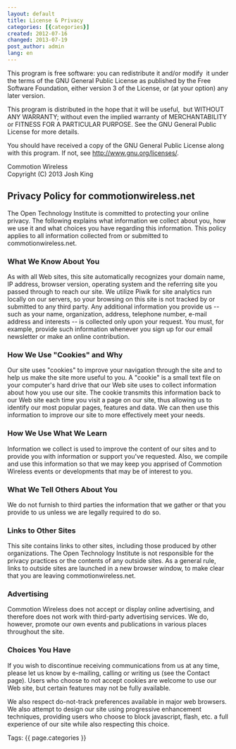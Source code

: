 ```yaml
---
layout: default
title: License & Privacy
categories: [{categories}]
created: 2012-07-16
changed: 2013-07-19
post_author: admin
lang: en
---
```

  <p>This program is free software: you can redistribute it and/or modify  it under the terms of the GNU General Public License as published by the Free Software Foundation, either version 3 of the License, or (at your option) any later version.</p>

<p>This program is distributed in the hope that it will be useful,  but WITHOUT ANY WARRANTY; without even the implied warranty of MERCHANTABILITY or FITNESS FOR A PARTICULAR PURPOSE. See the GNU General Public License for more details.</p>

<p>You should have received a copy of the GNU General Public License along with this program. If not, see <a href="http://www.gnu.org/licenses/" target="_blank">http://www.gnu.org/licenses/</a>.</p>

<p>Commotion Wireless<br />
Copyright (C) 2013 Josh King</p>

<h2>Privacy Policy for commotionwireless.net</h2>

<p>The Open Technology Institute is committed to protecting your online privacy. The following explains what information we collect about you, how we use it and what choices you have regarding this information. This policy applies to all information collected from or submitted to commotionwireless.net.</p>

<h3>What We Know About You</h3>

<p>As with all Web sites, this site automatically recognizes your domain name, IP address, browser version, operating system and the referring site you passed through to reach our site. We utilize Piwik for site analytics run locally on our servers, so your browsing on this site is not tracked by or submitted to any third party. Any additional information you provide us -- such as your name, organization, address, telephone number, e-mail address and interests -- is collected only upon your request. You must, for example, provide such information whenever you sign up for our email newsletter or make an online contribution.</p>

<h3>How We Use "Cookies" and Why</h3>

<p>Our site uses "cookies" to improve your navigation through the site and to help us make the site more useful to you. A "cookie" is a small text file on your computer's hard drive that our Web site uses to collect information about how you use our site. The cookie transmits this information back to our Web site each time you visit a page on our site, thus allowing us to identify our most popular pages, features and data. We can then use this information to improve our site to more effectively meet your needs.</p>

<h3>How We Use What We Learn</h3>

<p>Information we collect is used to improve the content of our sites and to provide you with information or support you've requested. Also, we compile and use this information so that we may keep you apprised of Commotion Wireless events or developments that may be of interest to you.</p>

<h3>What We Tell Others About You</h3>

<p>We do not furnish to third parties the information that we gather or that you provide to us unless we are legally required to do so.</p>

<h3>Links to Other Sites</h3>

<p>This site contains links to other sites, including those produced by other organizations. The Open Technology Institute is not responsible for the privacy practices or the contents of any outside sites. As a general rule, links to outside sites are launched in a new browser window, to make clear that you are leaving commotionwireless.net.</p>

<h3>Advertising</h3>

<p>Commotion Wireless does not accept or display online advertising, and therefore does not work with third-party advertising services. We do, however, promote our own events and publications in various places throughout the site.</p>

<h3>Choices You Have</h3>

<p>If you wish to discontinue receiving communications from us at any time, please let us know by e-mailing, calling or writing us (see the Contact page). Users who choose to not accept cookies are welcome to use our Web site, but certain features may not be fully available.</p>

<p>We also respect do-not-track preferences available in major web browsers. We also attempt to design our site using progressive enhancement techniques, providing users who choose to block javascript, flash, etc. a full experience of our site while also respecting this choice.</p>
 <div class="tags">Tags: {{ page.categories }}</div>